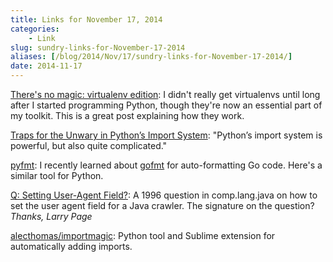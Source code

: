 ```yaml
---
title: Links for November 17, 2014
categories:
    - Link
slug: sundry-links-for-November-17-2014
aliases: [/blog/2014/Nov/17/sundry-links-for-November-17-2014/]
date: 2014-11-17
---
```


[There's no magic: virtualenv edition](https://www.hackerschool.com/blog/14-there-is-no-magic-virtualenv-edition): I didn't really get virtualenvs until long after I started programming Python, though they're now an essential part of my toolkit. This is a great post explaining how they work.

[Traps for the Unwary in Python’s Import System](http://python-notes.curiousefficiency.org/en/latest/python_concepts/import_traps.html): "Python’s import system is powerful, but also quite complicated."

[pyfmt](https://github.com/Psycojoker/pyfmt): I recently learned about [gofmt](https://golang.org/cmd/gofmt/) for auto-formatting Go code. Here's a similar tool for Python.

[Q: Setting User-Agent Field?](https://groups.google.com/forum/#!msg/comp.lang.java/aSPAJO05LIU/ushhUIQQ-ogJ): A 1996 question in comp.lang.java on how to set the user agent field for a Java crawler. The signature on the question? _Thanks, Larry Page_

[alecthomas/importmagic](https://github.com/alecthomas/importmagic): Python tool and Sublime extension for automatically adding imports.
